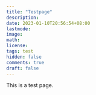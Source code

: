 ```yaml
---
title: "Testpage"
description: 
date: 2023-01-10T20:56:54+08:00
lastmode:
image: 
math: 
license: 
tags: test
hidden: false
comments: true
draft: false
---
```

This is a test page.